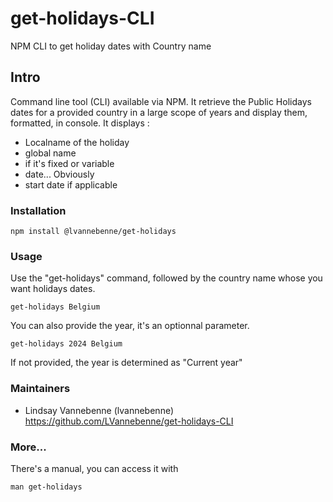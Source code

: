 # get-holidays-CLI
NPM CLI to get holiday dates with Country name

## Intro

Command line tool (CLI) available via NPM. It retrieve the Public Holidays dates for a provided country in a large scope of years and display them, formatted, in console. It displays :
* Localname of the holiday
* global name
* if it's fixed or variable
* date... Obviously
* start date if applicable

### Installation 

```
npm install @lvannebenne/get-holidays
```

### Usage 

Use the "get-holidays" command, followed by the country name whose you want holidays dates.

``` 
get-holidays Belgium 
```

You can also provide the year, it's an optionnal parameter.

``` 
get-holidays 2024 Belgium 
```
If not provided, the year is determined as "Current year"

### Maintainers

* Lindsay Vannebenne (lvannebenne)
https://github.com/LVannebenne/get-holidays-CLI

### More...

There's a manual, you can access it with 

```
man get-holidays
```
